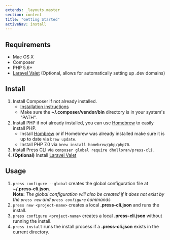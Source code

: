 ```yaml
---
extends: _layouts.master
section: content
title: "Getting Started"
activeNav: install
---
```

## Requirements
- Mac OS X
- Composer
- PHP 5.6+
- [Laravel Valet](https://laravel.com/docs/valet#installation) (Optional, allows for automatically setting up .dev domains)

## Install
1. Install Composer if not already installed.
    - [Installation instructions](https://getcomposer.org/doc/00-intro.md#installation-linux-unix-osx)
    - Make sure the **~/.composer/vendor/bin** directory is in your system's "PATH".
2. Install PHP if not already installed, you can use [Homebrew](http://brew.sh/) to easily install PHP.
    - Install [Hombrew](http://brew.sh) or if Homebrew was already installed make sure it is up to date via `brew update`.
    - Install PHP 7.0 via `brew install homebrew/php/php70`.
3. Install Press CLI via `composer global require dholloran/press-cli`.
4. **(Optional)** Install [Laravel Valet](https://laravel.com/docs/valet#installation)

## Usage
1. `press configure --global` creates the global configuration file at **~/.press-cli.json**.<br>
    **Note:** *The global configuration will also be created if it does not exist by the `press new` and `press configure` commands*
2. `press new <project-name>` creates a local **.press-cli.json** and runs the install.
3. `press configure <project-name>` creates a local **.press-cli.json** without running the install.
4. `press install` runs the install process if a **.press-cli.json** exists in the current directory.
